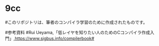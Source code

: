 # 9cc
#このリポジトリは、筆者のコンパイラ学習のために作成されたものです。

#参考資料
#Rui Ueyama,「低レイヤを知りたい人のためのCコンパイラ作成入門」,<https://www.sigbus.info/compilerbook#>
